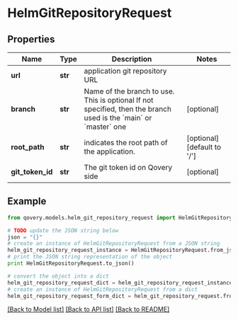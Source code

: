 # HelmGitRepositoryRequest


## Properties
Name | Type | Description | Notes
------------ | ------------- | ------------- | -------------
**url** | **str** | application git repository URL | 
**branch** | **str** | Name of the branch to use. This is optional If not specified, then the branch used is the &#x60;main&#x60; or &#x60;master&#x60; one  | [optional] 
**root_path** | **str** | indicates the root path of the application. | [optional] [default to '/']
**git_token_id** | **str** | The git token id on Qovery side | [optional] 

## Example

```python
from qovery.models.helm_git_repository_request import HelmGitRepositoryRequest

# TODO update the JSON string below
json = "{}"
# create an instance of HelmGitRepositoryRequest from a JSON string
helm_git_repository_request_instance = HelmGitRepositoryRequest.from_json(json)
# print the JSON string representation of the object
print HelmGitRepositoryRequest.to_json()

# convert the object into a dict
helm_git_repository_request_dict = helm_git_repository_request_instance.to_dict()
# create an instance of HelmGitRepositoryRequest from a dict
helm_git_repository_request_form_dict = helm_git_repository_request.from_dict(helm_git_repository_request_dict)
```
[[Back to Model list]](../README.md#documentation-for-models) [[Back to API list]](../README.md#documentation-for-api-endpoints) [[Back to README]](../README.md)


